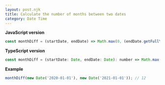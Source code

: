 ```yaml
---
layout: post.njk
title: Calculate the number of months between two dates
category: Date Time
---
```


**JavaScript version**

```js
const monthDiff = (startDate, endDate) => Math.max(0, (endDate.getFullYear() - startDate.getFullYear()) * 12 - startDate.getMonth() + endDate.getMonth());
```

**TypeScript version**

```js
const monthDiff = (startDate: Date, endDate: Date): number => Math.max(0, (endDate.getFullYear() - startDate.getFullYear()) * 12 - startDate.getMonth() + endDate.getMonth());
```

**Example**

```js
monthDiff(new Date('2020-01-01'), new Date('2021-01-01')); // 12
```
